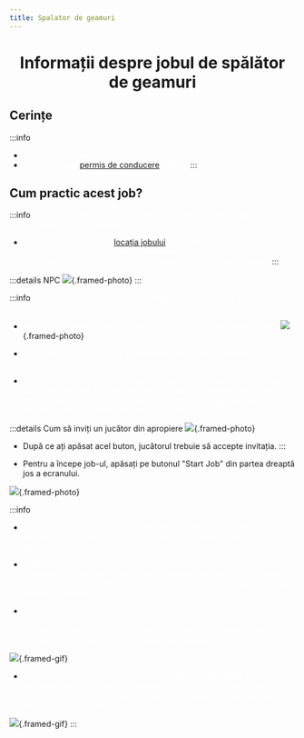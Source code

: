 ```yaml
---
title: Spalator de geamuri
---
```


<script setup> 
    import KeyIcon from '../.vitepress/components/KeyIcon.vue'
</script>

# <span class="title-font"><center>Informații despre jobul de spălător de geamuri</center></span>

## <span class="header-font">Cerințe</span>

:::info
- <span style="color:white">Nu este necesară experiență.</span>
- <span style="color:white">Deținerea unui [permis de conducere](/general/scoala) valabil.</span>
:::

## <span class="header-font">Cum practic acest job?</span>

:::info
<span style="color:white">Acest job constă în spălarea geamurilor de la diferite clădiri cu ajutorul unei platforme mobile.</span>

- <span style="color:white">Începi prin a merge la ->[locația jobului](locatii)<- și a interacționa cu NPC-ul specific pentru a începe jobul. Prin interacționarea cu NPC-ul vi se va deschide meniul job-ului care este foarte ușor de folosit și intuitiv.</span>
:::

:::details NPC
![](https://i.imgur.com/E4uEVAZ.png){.framed-photo}
:::

:::info
<span style="color:white">Pentru a începe să lucrezi, poți alege să lucrezi singur sau cu alți prieteni.</span>
- <span style="color:white">Mai întâi, nu uitați să vă selectați Costumația #2 (costumația de job).</span>
![](https://i.imgur.com/MxO0uSZ.png){.framed-photo}

- <span style="color:white">Dacă vrei să lucrezi singur, procentajul salarial va fi automat 100% și poți începe direct job-ul.</span>
- <span style="color:white">Dacă vrei să lucrezi cu alți prieteni, fie va trebui să inviți tu alți jucători cu ajutorul meniului de job (trebuie ca ei să fie în apropierea ta) sau să fii invitat. Doar liderul grupului poate seta procentajul salarial pentru fiecare membru în parte din meniul de "MANAGEMENT".</span>

:::details Cum să inviți un jucător din apropiere
![](https://i.imgur.com/sbk13Po.png){.framed-photo}
- După ce ați apăsat acel buton, jucătorul trebuie să accepte invitația.
:::

- Pentru a începe job-ul, apăsați pe butonul "Start Job" din partea dreaptă jos a ecranului.

![](https://i.imgur.com/KTrssg4.png){.framed-photo}

:::info
- <span style="color:white">După ce ați apăsat "Start Job", mergeți la locația indicată de marker-ul de pe hartă cu mașina de job în care ați fost spawnați și începeți să spălați geamurile.</span>

- <span style="color:white">Odată ajunși pe platformă, primul lucru pe care îl vedeți este zona de unde puteți părăsi platforma în caz de urgență sau dacă pur și simplu nu mai vreți să lucrați. Platforma se controlează cu ajutorul săgeților de pe tastatură (Săgeată Sus și Jos).</span>

- <span style="color:white">Coborâți platforma până când sunt vizibile checkpoint-urile din dreptul geamurilor murdare. Apăsați tasta <KeyIcon keyType="e"/> pentru a începe să spălați geamurile. Spălarea propriu-zisă a geamurilor constă într-un minigame care presupune curățarea a 95% din suprafața geamului.</span>

![](https://i.imgur.com/lI8RJC2.gif){.framed-gif}

- <span style="color:white">Dacă doriți să terminați tura și încă aveți geamuri de spălat, urcați cu platforma până la acoperiș și apăsați tasta <KeyIcon keyType="e"/> pentru a părăsi platforma. După aceea, vă puteți întoarce la bază(vi se pune automat checkpoint) pentru a vă lua salariul.</span>

![](https://i.imgur.com/KSdd3iW.gif){.framed-gif}
:::